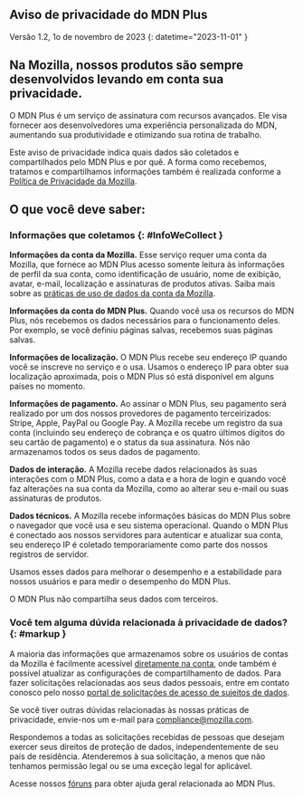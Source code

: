 ## <span class="privacy-header-firefox">Aviso de privacidade do</span> <span class="privacy-header-policy"> MDN Plus </span>

Versão 1.2, 1o de novembro de 2023
{: datetime="2023-11-01" }

## Na Mozilla, nossos produtos são sempre desenvolvidos levando em conta sua privacidade.

O MDN Plus é um serviço de assinatura com recursos avançados. Ele visa fornecer aos desenvolvedores uma experiência personalizada do MDN, aumentando sua produtividade e otimizando sua rotina de trabalho.

Este aviso de privacidade indica quais dados são coletados e compartilhados pelo MDN Plus e por quê. A forma como recebemos, tratamos e compartilhamos informações também é realizada conforme a [Política de Privacidade da Mozilla](https://www.mozilla.org/privacy/).

## O que você deve saber:

### Informações que coletamos {: #InfoWeCollect }

__Informações da conta da Mozilla.__ Esse serviço requer uma conta da Mozilla, que fornece ao MDN Plus acesso somente leitura às informações de perfil da sua conta, como identificação de usuário, nome de exibição, avatar, e-mail, localização e assinaturas de produtos ativas. Saiba mais sobre as [práticas de uso de dados da conta da Mozilla](https://www.mozilla.org/privacy/mozilla-accounts).

__Informações da conta do MDN Plus.__ Quando você usa os recursos do MDN Plus, nós recebemos os dados necessários para o funcionamento deles. Por exemplo, se você definiu páginas salvas, recebemos suas páginas salvas.

__Informações de localização.__ O MDN Plus recebe seu endereço IP quando você se inscreve no serviço e o usa. Usamos o endereço IP para obter sua localização aproximada, pois o MDN Plus só está disponível em alguns países no momento.

__Informações de pagamento.__ Ao assinar o MDN Plus, seu pagamento será realizado por um dos nossos provedores de pagamento terceirizados: Stripe, Apple, PayPal ou Google Pay. A Mozilla recebe um registro da sua conta (incluindo seu endereço de cobrança e os quatro últimos dígitos do seu cartão de pagamento) e o status da sua assinatura. Nós não armazenamos todos os seus dados de pagamento.

__Dados de interação.__ A Mozilla recebe dados relacionados às suas interações com o MDN Plus, como a data e a hora de login e quando você faz alterações na sua conta da Mozilla, como ao alterar seu e-mail ou suas assinaturas de produtos.

__Dados técnicos.__ A Mozilla recebe informações básicas do MDN Plus sobre o navegador que você usa e seu sistema operacional. Quando o MDN Plus é conectado aos nossos servidores para autenticar e atualizar sua conta, seu endereço IP é coletado temporariamente como parte dos nossos registros de servidor. 

Usamos esses dados para melhorar o desempenho e a estabilidade para nossos usuários e para medir o desempenho do MDN Plus.

O MDN Plus não compartilha seus dados com terceiros.

### Você tem alguma dúvida relacionada à privacidade de dados? {: #markup }

A maioria das informações que armazenamos sobre os usuários de contas da Mozilla é facilmente acessível [diretamente na conta](https://accounts.firefox.com/signin), onde também é possível atualizar as configurações de compartilhamento de dados. Para fazer solicitações relacionadas aos seus dados pessoais, entre em contato conosco pelo nosso [portal de solicitações de acesso de sujeitos de dados](https://privacyportal.onetrust.com/webform/1350748f-7139-405c-8188-22740b3b5587/4ba08202-2ede-4934-a89e-f0b0870f95f0).

Se você tiver outras dúvidas relacionadas às nossas práticas de privacidade, envie-nos um e-mail para compliance@mozilla.com.

Respondemos a todas as solicitações recebidas de pessoas que desejam exercer seus direitos de proteção de dados, independentemente de seu país de residência. Atenderemos à sua solicitação, a menos que não tenhamos permissão legal ou se uma exceção legal for aplicável.

Acesse nossos [fóruns](https://support.mozilla.org/) para obter ajuda geral relacionada ao MDN Plus.
